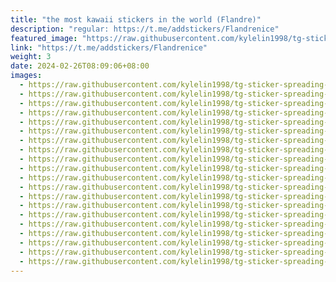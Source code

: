 ```yaml
---
title: "the most kawaii stickers in the world (Flandre)"
description: "regular: https://t.me/addstickers/Flandrenice"
featured_image: "https://raw.githubusercontent.com/kylelin1998/tg-sticker-spreading-worldwide-images/main/img/f472e730-a298-4b17-8f54-a6b992731919.jpg"
link: "https://t.me/addstickers/Flandrenice"
weight: 3
date: 2024-02-26T08:09:06+08:00
images:
  - https://raw.githubusercontent.com/kylelin1998/tg-sticker-spreading-worldwide-images/main/img/f472e730-a298-4b17-8f54-a6b992731919.jpg
  - https://raw.githubusercontent.com/kylelin1998/tg-sticker-spreading-worldwide-images/main/img/73eaa24f-46aa-4bde-becc-6019890183cc.jpg
  - https://raw.githubusercontent.com/kylelin1998/tg-sticker-spreading-worldwide-images/main/img/2bec65ec-0b5d-44ee-bfd2-d648f7cad129.jpg
  - https://raw.githubusercontent.com/kylelin1998/tg-sticker-spreading-worldwide-images/main/img/e235740e-0f5e-4732-a92d-b0f4f96a4993.jpg
  - https://raw.githubusercontent.com/kylelin1998/tg-sticker-spreading-worldwide-images/main/img/26e07635-0b05-4e8b-894e-9bc7f8803e10.jpg
  - https://raw.githubusercontent.com/kylelin1998/tg-sticker-spreading-worldwide-images/main/img/d5254e1d-762e-4bca-a175-98b970d36430.jpg
  - https://raw.githubusercontent.com/kylelin1998/tg-sticker-spreading-worldwide-images/main/img/4714ab44-ec7a-4423-94b5-81e2b7588a40.jpg
  - https://raw.githubusercontent.com/kylelin1998/tg-sticker-spreading-worldwide-images/main/img/279c1285-4817-43cf-81f9-7e7e5c0798b9.jpg
  - https://raw.githubusercontent.com/kylelin1998/tg-sticker-spreading-worldwide-images/main/img/dc72d80c-e369-409d-8ca1-25fea018dbec.jpg
  - https://raw.githubusercontent.com/kylelin1998/tg-sticker-spreading-worldwide-images/main/img/e40128d8-3619-48c3-8e86-d2d70ff3a5aa.jpg
  - https://raw.githubusercontent.com/kylelin1998/tg-sticker-spreading-worldwide-images/main/img/510fe563-ff9e-41b5-abad-0b131835ef65.jpg
  - https://raw.githubusercontent.com/kylelin1998/tg-sticker-spreading-worldwide-images/main/img/7ada99ab-3e95-405e-8a31-da6ff426845a.jpg
  - https://raw.githubusercontent.com/kylelin1998/tg-sticker-spreading-worldwide-images/main/img/6d9f945f-c78d-4426-a65d-550827afa736.jpg
  - https://raw.githubusercontent.com/kylelin1998/tg-sticker-spreading-worldwide-images/main/img/6c93ca53-93f5-4216-b4ad-a1e014ca126e.jpg
  - https://raw.githubusercontent.com/kylelin1998/tg-sticker-spreading-worldwide-images/main/img/46861130-f46d-4a66-8694-eeadcc41d9fe.jpg
  - https://raw.githubusercontent.com/kylelin1998/tg-sticker-spreading-worldwide-images/main/img/9b8a7749-9130-4085-b0c5-c98ab80abe18.jpg
  - https://raw.githubusercontent.com/kylelin1998/tg-sticker-spreading-worldwide-images/main/img/8092c0a5-3c6f-4355-b607-9eef9a1701c0.jpg
  - https://raw.githubusercontent.com/kylelin1998/tg-sticker-spreading-worldwide-images/main/img/0a393861-cb28-4dfd-8cae-d48102a8675f.jpg
  - https://raw.githubusercontent.com/kylelin1998/tg-sticker-spreading-worldwide-images/main/img/21c6b963-051b-443f-b647-d1928c35bcb7.jpg
  - https://raw.githubusercontent.com/kylelin1998/tg-sticker-spreading-worldwide-images/main/img/ea9c5aff-fad5-4d0a-a9e8-2a68ef5af729.jpg
---
```

